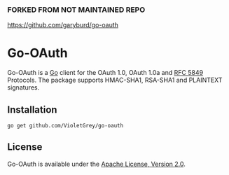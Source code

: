 ### FORKED FROM NOT MAINTAINED REPO
https://github.com/garyburd/go-oauth

# Go-OAuth
Go-OAuth is a [Go](http://golang.org/) client for the OAuth 1.0, OAuth 1.0a and
[RFC 5849](https://tools.ietf.org/html/rfc5849) Protocols. The package supports
HMAC-SHA1, RSA-SHA1 and PLAINTEXT signatures.

## Installation

    go get github.com/VioletGrey/go-oauth

## License

Go-OAuth is available under the [Apache License, Version 2.0](http://www.apache.org/licenses/LICENSE-2.0.html).